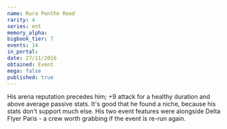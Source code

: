 ```yaml
---
name: Rura Penthe Reed
rarity: 4
series: ent
memory_alpha:
bigbook_tier: 7
events: 14
in_portal:
date: 27/11/2016
obtained: Event
mega: false
published: true
---
```


His arena reputation precedes him; +9 attack for a healthy duration and above average passive stats. It's good that he found a niche, because his stats don't support much else. His two event features were alongside Delta Flyer Paris - a crew worth grabbing if the event is re-run again.
